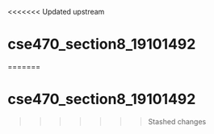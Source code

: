 <<<<<<< Updated upstream
# cse470_section8_19101492
=======
# cse470_section8_19101492
>>>>>>> Stashed changes

